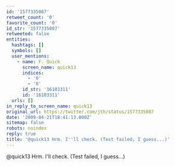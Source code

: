 ```yaml
---
id: '1577335087'
retweet_count: '0'
favorite_count: '0'
id_str: '1577335087'
retweeted: false
entities:
  hashtags: []
  symbols: []
  user_mentions:
    - name: F. Quick
      screen_name: quick13
      indices:
        - '0'
        - '8'
      id_str: '16103311'
      id: '16103311'
  urls: []
in_reply_to_screen_name: quick13
original_url: https://twitter.com/jth/status/1577335087
date: '2009-04-21T18:41:13.000Z'
sitemap: false
robots: noindex
reply: true
title: '@quick13 Hrm. I''ll check. (Test failed, I guess...)'
---
```


@quick13 Hrm. I'll check. (Test failed, I guess...)